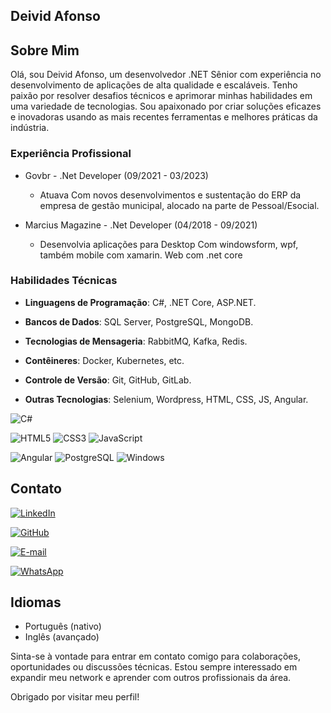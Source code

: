 ##  Deivid Afonso

## Sobre Mim

Olá, sou Deivid Afonso, um desenvolvedor .NET Sênior com experiência no desenvolvimento de aplicações de alta qualidade e escaláveis. Tenho paixão por resolver desafios técnicos e aprimorar minhas habilidades em uma variedade de tecnologias. Sou apaixonado por criar soluções eficazes e inovadoras usando as mais recentes ferramentas e melhores práticas da indústria.

### Experiência Profissional

- Govbr - .Net Developer (09/2021 - 03/2023)
  - Atuava Com novos desenvolvimentos e sustentação do ERP da empresa de gestão municipal, alocado na parte de Pessoal/Esocial.

- Marcius Magazine - .Net Developer (04/2018 - 09/2021)
  - Desenvolvia aplicações para Desktop Com windowsform, wpf, também mobile com xamarin. Web com .net core

### Habilidades Técnicas

- **Linguagens de Programação**: C#, .NET Core, ASP.NET.

- **Bancos de Dados**: SQL Server, PostgreSQL, MongoDB.

- **Tecnologias de Mensageria**: RabbitMQ, Kafka, Redis. 

- **Contêineres**: Docker, Kubernetes, etc.

- **Controle de Versão**: Git, GitHub, GitLab.

- **Outras Tecnologias**: Selenium, Wordpress, HTML, CSS, JS, Angular.


![C#](https://img.shields.io/badge/C%23-000?style=for-the-badge&logo=c-sharp&logoColor=823085)

![HTML5](https://img.shields.io/badge/HTML5-000?style=for-the-badge&logo=html5)
![CSS3](https://img.shields.io/badge/CSS3-000?style=for-the-badge&logo=css3&logoColor=264CE4)
![JavaScript](https://img.shields.io/badge/JavaScript-000?style=for-the-badge&logo=javascript)

![Angular](https://img.shields.io/badge/Angular-000?style=for-the-badge&logo=angular&logoColor=C3002F)
![PostgreSQL](https://img.shields.io/badge/PostgreSQL-000?style=for-the-badge&logo=postgresql)
![Windows](https://img.shields.io/badge/Windows-000?style=for-the-badge&logo=windows&logoColor=2CA5E0)




## Contato


[![LinkedIn](https://img.shields.io/badge/LinkedIn-000?style=for-the-badge&logo=linkedin&logoColor=0E76A8)](https://www.linkedin.com/in/deivid-da-silva-afonso-dev/)



[![GitHub](https://img.shields.io/badge/GitHub-000?style=for-the-badge&logo=github&logoColor=white)](+https://github.com/deivid-afonso)



[![E-mail](https://img.shields.io/badge/-Email-000?style=for-the-badge&logo=microsoft-outlook&logoColor=007BFF)](mailto:deividsa@gmail.com)




[![WhatsApp](https://img.shields.io/badge/WhatsApp-25D366?style=for-the-badge&logo=whatsapp&logoColor=white)](https://wa.me/+55+14+991114517)
## Idiomas

- Português (nativo)
- Inglês (avançado)

Sinta-se à vontade para entrar em contato comigo para colaborações, oportunidades ou discussões técnicas. Estou sempre interessado em expandir meu network e aprender com outros profissionais da área.

Obrigado por visitar meu perfil!
